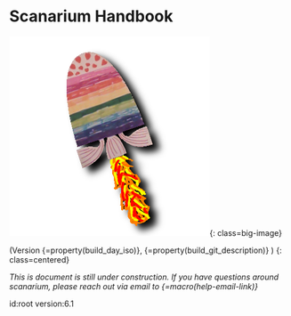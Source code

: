 # Scanarium Handbook

![Scanarium Logo](images/logo-big.png){: class=big-image}

(Version {=property(build_day_iso)}, {=property(build_git_description)} )
{: class=centered}

_This is document is still under construction. If you have questions around scanarium, please reach out via email to {=macro(help-email-link)}_

id:root
version:6.1
